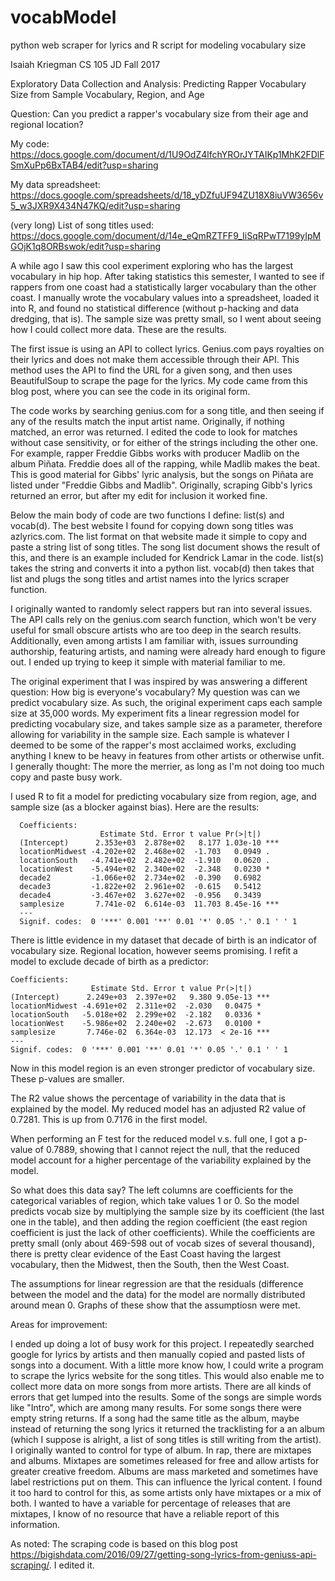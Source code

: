 # vocabModel
python web scraper for lyrics and R script for modeling vocabulary size


Isaiah Kriegman
CS 105 JD
Fall 2017


Exploratory Data Collection and Analysis: Predicting Rapper Vocabulary Size from Sample Vocabulary, Region, and Age

Question: Can you predict a rapper's vocabulary size from their age and regional location?


My code: https://docs.google.com/document/d/1U9OdZ4lfchYROrJYTAIKp1MhK2FDlFSmXuPp6BxTAB4/edit?usp=sharing

My data spreadsheet: https://docs.google.com/spreadsheets/d/18_yDZfuUF94ZU18X8iuVW3656v5_w3JXR9X434N47KQ/edit?usp=sharing

(very long) List of song titles used: https://docs.google.com/document/d/14e_eQmRZTFF9_IiSqRPwT7199yIpMGOjK1q8ORBswok/edit?usp=sharing

A while ago I saw this cool experiment exploring who has the largest vocabulary in hip hop. After taking statistics this semester, I wanted to see if rappers from one coast had a statistically larger vocabulary than the other coast. I manually wrote the vocabulary values into a spreadsheet, loaded it into R, and found no statistical difference (without p-hacking and data dredging, that is). The sample size was pretty small, so I went about seeing how I could collect more data. These are the results.

The first issue is using an API to collect lyrics. Genius.com pays royalties on their lyrics and does not make them accessible through their API. This method uses the API to find the URL for a given song, and then uses BeautifulSoup to scrape the page for the lyrics. My code came from this blog post, where you can see the code in its original form.

The code works by searching genius.com for a song title, and then seeing if any of the results match the input artist name. Originally, if nothing matched, an error was returned. I edited the code to look for matches without case sensitivity, or for either of the strings including the other one. For example, rapper Freddie Gibbs works with producer Madlib on the album Piñata. Freddie does all of the rapping, while Madlib makes the beat. This is good material for Gibbs' lyric analysis, but the songs on Piñata are listed under "Freddie Gibbs and Madlib". Originally, scraping Gibb's lyrics returned an error, but after my edit for inclusion it worked fine.

Below the main body of code are two functions I define: list(s) and vocab(d). The best website I found for copying down song titles was azlyrics.com. The list format on that website made it simple to copy and paste a string list of song titles. The song list document shows the result of this, and there is an example included for Kendrick Lamar in the code. list(s) takes the string and converts it into a python list. vocab(d) then takes that list and plugs the song titles and artist names into the lyrics scraper function.

I originally wanted to randomly select rappers but ran into several issues. The API calls rely on the genius.com search function, which won't be very useful for small obscure artists who are too deep in the search results. Additionally, even among artists I am familiar with, issues surrounding authorship, featuring artists, and naming were already hard enough to figure out. I ended up trying to keep it simple with material familiar to me.

The original experiment that I was inspired by was answering a different question: How big is everyone's vocabulary? My question was can we predict vocabulary size. As such, the original experiment caps each sample size at 35,000 words. My experiment fits a linear regression model for predicting vocabulary size, and takes sample size as a parameter, therefore allowing for variability in the sample size. Each sample is whatever I deemed to be some of the rapper's most acclaimed works, excluding anything I knew to be heavy in features from other artists or otherwise unfit. I generally thought: The more the merrier, as long as I'm not doing too much copy and paste busy work.

I used R to fit a model for predicting vocabulary size from region, age, and sample size (as a blocker against bias). Here are the results:
```
  Coefficients:
                    Estimate Std. Error t value Pr(>|t|)    
  (Intercept)      2.353e+03  2.878e+02   8.177 1.03e-10 ***
  locationMidwest -4.202e+02  2.468e+02  -1.703   0.0949 .  
  locationSouth   -4.741e+02  2.482e+02  -1.910   0.0620 .  
  locationWest    -5.494e+02  2.340e+02  -2.348   0.0230 *  
  decade2         -1.066e+02  2.734e+02  -0.390   0.6982    
  decade3         -1.822e+02  2.961e+02  -0.615   0.5412    
  decade4         -3.467e+02  3.627e+02  -0.956   0.3439    
  samplesize       7.741e-02  6.614e-03  11.703 8.45e-16 ***
  ---
  Signif. codes:  0 '***' 0.001 '**' 0.01 '*' 0.05 '.' 0.1 ' ' 1
```
There is little evidence in my dataset that decade of birth is an indicator of vocabulary size. Regional location, however seems promising. I refit a model to exclude decade of birth as a predictor:


```
Coefficients:
                  Estimate Std. Error t value Pr(>|t|)    
(Intercept)      2.249e+03  2.397e+02   9.380 9.05e-13 ***
locationMidwest -4.691e+02  2.311e+02  -2.030   0.0475 *  
locationSouth   -5.018e+02  2.299e+02  -2.182   0.0336 *  
locationWest    -5.986e+02  2.240e+02  -2.673   0.0100 *  
samplesize       7.746e-02  6.364e-03  12.173  < 2e-16 ***
---
Signif. codes:  0 '***' 0.001 '**' 0.01 '*' 0.05 '.' 0.1 ' ' 1
```

Now in this model region is an even stronger predictor of vocabulary size. These p-values are smaller.

The R2 value shows the percentage of variability in the data that is explained by the model. My reduced model has an adjusted R2 value of 0.7281. This is up from 0.7176 in the first model.

When performing an F test for the reduced model v.s. full one, I got a p-value of 0.7889, showing that I cannot reject the null, that the reduced model account for a higher percentage of the variability explained by the model. 

So what does this data say? The left columns are coefficients for the categorical variables of region, which take values 1 or 0. So the model predicts vocab size by multiplying the sample size by its coefficient (the last one in the table), and then adding the region coefficient (the east region coefficient is just the lack of other coefficients). While the coefficients are pretty small (only about 469-598 out of vocab sizes of several thousand), there is pretty clear evidence of the East Coast having the largest vocabulary, then the Midwest, then the South, then the West Coast.

The assumptions for linear regression are that the residuals (difference between the model and the data) for the model are normally distributed around mean 0. Graphs of these show that the assumptiosn were met.


Areas for improvement:

I ended up doing a lot of busy work for this project. I repeatedly searched google for lyrics by artists and then manually copied and pasted lists of songs into a document. With a little more know how, I could write a program to scrape the lyrics website for the song titles. This would also enable me to collect more data on more songs from more artists.
There are all kinds of errors that get lumped into the results. Some of the songs are simple words like "Intro", which are among many results. For some songs there were empty string returns. If a song had the same title as the album, maybe instead of returning the song lyrics it returned the tracklisting for a an album (which I suppose is alright, a list of song titles is still writing from the artist).
I originally wanted to control for type of album. In rap, there are mixtapes and albums. Mixtapes are sometimes released for free and allow artists for greater creative freedom. Albums are mass marketed and sometimes have label restrictions put on them. This can influence the lyrical content. I found it too hard to control for this, as some artists only have mixtapes or a mix of both. I wanted to have a variable for percentage of releases that are mixtapes, I know of no resource that have a reliable report of this information.

As noted: The scraping code is based on this blog post https://bigishdata.com/2016/09/27/getting-song-lyrics-from-geniuss-api-scraping/. I edited it.
